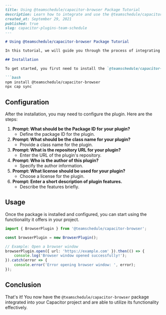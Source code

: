 ```markdown
---
title: Using @teamschedule/capacitor-browser Package Tutorial
description: Learn how to integrate and use the @teamschedule/capacitor-browser package in your Capacitor project.
created_at: September 29, 2021
published: true
slug: capacitor-plugins-team-schedule
---

# Using @teamschedule/capacitor-browser Package Tutorial

In this tutorial, we will guide you through the process of integrating and utilizing the `@teamschedule/capacitor-browser` package in your Capacitor project.

## Installation

To get started, you first need to install the `@teamschedule/capacitor-browser` package. Make sure to have Capacitor installed in your project before proceeding.

```bash
npm install @teamschedule/capacitor-browser
npx cap sync
```

## Configuration

After the installation, you may need to configure the plugin. Here are the steps:

1. **Prompt: What should be the Package ID for your plugin?**
    - Define the package ID for the plugin.
2. **Prompt: What should be the class name for your plugin?**
    - Provide a class name for the plugin.
3. **Prompt: What is the repository URL for your plugin?**
    - Enter the URL of the plugin's repository.
4. **Prompt: Who is the author of this plugin?**
    - Specify the author information.
5. **Prompt: What license should be used for your plugin?**
    - Choose a license for the plugin.
6. **Prompt: Enter a short description of plugin features.**
    - Describe the features briefly.

## Usage

Once the package is installed and configured, you can start using the functionality it offers in your project.

```typescript
import { BrowserPlugin } from '@teamschedule/capacitor-browser';

const browserPlugin = new BrowserPlugin();

// Example: Open a browser window
browserPlugin.open({ url: 'https://example.com' }).then(() => {
    console.log('Browser window opened successfully!');
}).catch(error => {
    console.error('Error opening browser window: ', error);
});
```

## Conclusion

That's it! You now have the `@teamschedule/capacitor-browser` package integrated into your Capacitor project and are able to utilize its functionality effectively.
```
```
